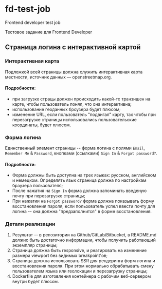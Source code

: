 # fd-test-job
Frontend developer test job

Тестовое задание для Frontend Developer

## Страница логина с интерактивной картой

### Интерактивная карта

Подложкой всей страницы должна служить интерактивная карта местности, источник данных — openstreetmap.org.

#### Подробности:

- при загрузке страцы должен происходить какой-то транзишен на карте, чтобы пользователь понял, что она интерактивна;
- использование геоданных броузера будет плюсом;
- изменение URL, если пользователь "подвигал" карту, так чтобы при перезагрузке страницы использовались пользовательские координаты, будет плюсом.

### Форма логина

Единственный элемент страницы -- форма логина с полями `Email`, `Remember Me` & `Password`, кнопками (ссылками) `Sign In` & `Forgot password?`.

#### Подробности:

- Форма должны быть доступна на трех языках: русском, английском и немецком. Определять язык страница должна по настройкам браузера пользователя;
- После нажатия на `Sign In` форма должна запоминать введеную почту при перезагрузке страницы;
- При нажатии на `Forgot password?` форма должна показывать форму восстановления пароля, если пользователь успел ввести почту для логина -- она должна "предзаполнится" в форме восстановления.

### Детали реализации

1. Результат -- в репозитории на Github/GitLab/Bitbucket, в README.md должно быть достаточно информации, чтобы получить работающий экземпляр страницы;
1. Страница должна быть responsive, и реагировать на изменение размера viewport без видимых breakpoint'ов;
1. Страница должна использовать SSR для рендеринга форм логина и восстановления пароля. При этом нормально обрабатывать смену пользователем языка или геолокации и перезагрузку страницы;
1. Dockerfile для изготовления контейнера с рабочим веб-сервером внутри будет плюсом.
